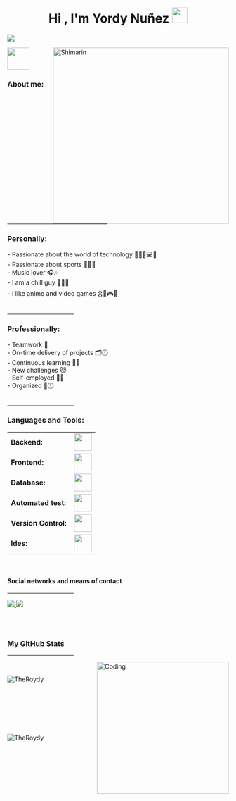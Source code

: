 <h1 align="center"><b>Hi , I'm Yordy Nuñez </b><img src="https://media.giphy.com/media/hvRJCLFzcasrR4ia7z/giphy.gif" width="35"></h1>

![](https://github.com/halfrost/halfrost/blob/master/icons/header_.png)

<img align="right" width="400" alt="Shimarin" src="https://i.pinimg.com/736x/01/c2/a6/01c2a6a2f14d51517de646c22e29df3f.jpg"/>
<!---
COMENTARIO PARA LOS FONDOS DE PANTALLA
Anime girl: https://i.imgur.com/aNBi8Jf.png
Shorekeeper: https://i.pinimg.com/736x/62/34/a5/6234a54953bfdb107ff83d1b6e2aaeff.jpg
https://i.pinimg.com/736x/9c/6f/80/9c6f80b127ca92ba228f4d93d3bc4961.jpg
Frieren: https://i.pinimg.com/736x/9d/f4/e2/9df4e20c782ece9473f56b16b1235b79.jpg
https://i.pinimg.com/736x/9f/e1/44/9fe144518c91cb2b4f8d37217d503af8.jpg
https://i.pinimg.com/736x/66/71/41/6671417a4c904bfb8ceef11456986ef6.jpg
Mas fondos:
https://i.pinimg.com/736x/57/82/f3/5782f3d36b21601b1c1060a71433f9fb.jpg
https://i.pinimg.com/736x/de/8e/7a/de8e7a3bf2e8ee05644a6bf88988e6b8.jpg
https://i.pinimg.com/736x/64/9f/1a/649f1a02d9873455496a141930ad3a23.jpg
--->
<picture><img src = "https://github.com/7oSkaaa/7oSkaaa/blob/main/Images/about_me.gif?raw=true" width = 50px></picture> <h3>About me: </h3>
<hr width="45%" >
<h3>Personally: </h3>
-  Passionate about the world of technology 🧑‍💻🌐💻🛜<br>
-  Passionate about sports 🏋️‍♂️💪<br>
-  Music lover 🎧🎶<br>
-  I am a chill guy 🌅🧘‍♂️<br>
-  I like anime and video games 𒌐🏯🎮👾<br>

<br>
<hr width="30%" >
<h3>Professionally: </h3>
-  Teamwork 🤝<br>
-  On-time delivery of projects 🗂️🕛<br>
-  Continuous learning 🧑‍💻<br>
-  New challenges 😼<br>
-  Self-employed 🧑‍🏫<br>
-  Organized 📁🕛<br>

 <br>
 <hr width="30%" >
<h3 align="left">Languages and Tools:</h3>
<table>
    <tr>
        <td style="font-weight: bold; padding-right: 10px; vertical-align: center; border: none;">Backend:</td>
        <td><img height="40" src="https://skillicons.dev/icons?i=java,cs,python,spring,kotlin"/></td>
    </tr>
    <tr>
        <td style="font-weight: bold; padding-right: 10px; vertical-align: center;">Frontend:</td>
        <td><img height="40" src="https://skillicons.dev/icons?i=bootstrap,html,css,js,figma"/></td>
    </tr>
    <tr>
        <td style="font-weight: bold; padding-right: 10px; vertical-align: center; border: none;">Database:</td>
        <td><img height="40" src="https://skillicons.dev/icons?i=mysql,postgresql"/></td>
    </tr>
    <tr>
        <td style="font-weight: bold; padding-right: 10px; vertical-align: center; border: none;">Automated test:</td>
        <td><img height="40" src="https://skillicons.dev/icons?i=selenium"/></td>
    </tr>
    <tr>
        <td style="font-weight: bold; padding-right: 10px; vertical-align: center; border: none;">Version Control:</td>
        <td><img height="40" src="https://skillicons.dev/icons?i=github"/></td>
    </tr>
    <tr>
        <td style="font-weight: bold; padding-right: 10px; vertical-align: center; border: none;">Ides:</td>
        <td><img height="40" src="https://skillicons.dev/icons?i=vscode,visualstudio,androidstudio"/></td>
    </tr>
</table>
 
 <br>
<h4>Social networks and means of contact </h4>
<hr width="30%" >
<span>
 <a href= "https://www.instagram.com/the_roydy/">
    <img src="https://img.shields.io/badge/Instagram-%23E4405F.svg?style=for-the-badge&logo=Instagram&logoColor=white">
</a>
<a href= "https://www.linkedin.com/in/yordy-erik-nu%C3%B1ez-pineda-406156269/">
    <img src="https://img.shields.io/badge/linkedin-%230077B5.svg?style=for-the-badge&logo=linkedin&logoColor=white">
</a>
</span>

<br><br>
<h3>My GitHub Stats</h3>
<hr width="30%" >
<img align="right" alt="Coding" width="300" src="https://cdn.dribbble.com/users/1277312/screenshots/14733298/media/39b1045e593737587dd60e42c8422d1f.gif" >
<br>


<p><img align="left" src="https://github-readme-stats.vercel.app/api/top-langs?username=TheRoydy&show_icons=true&theme=dark&locale=en&layout=compact" alt="TheRoydy" /></p>

<br><br><br><br><br><br><br>
<p>&nbsp;<img align="left" src="https://github-readme-stats.vercel.app/api?username=TheRoydy&show_icons=true&theme=dark&locale=en" alt="TheRoydy" /></p>
<br><br><br><br><br><br><br><br><br><br>
